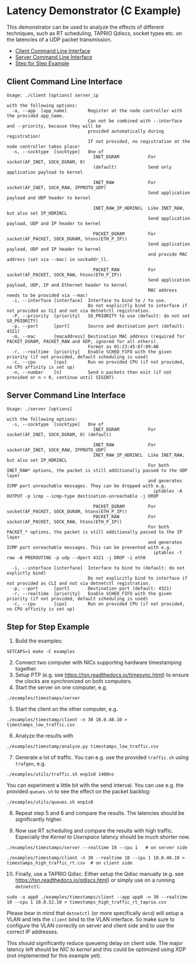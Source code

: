 <!--
SPDX-FileCopyrightText: 2023 Linutronix GmbH

SPDX-License-Identifier: 0BSD
-->

# Latency Demonstrator (C Example)

This demonstrator can be used to analyze the effects of different techniques, such as RT scheduling, TAPRIO Qdiscs, socket types etc. on the latencies of a UDP packet transmission.

- [Client Command Line Interface](#client-command-line-interface)
- [Server Command Line Interface](#server-command-line-interface)
- [Step for Step Example](#step-for-step-example)

## Client Command Line Interface

```console
Usage: ./client [options] server_ip

with the following options:
  -a, --app  [app_name]        Register at the node controller with the provided app_name.
                               Can not be combined with --interface and --priority, because they will be
                               provided automatically during registration!
                               If not provided, no registration at the node controller takes place!
  -s, --socktype  [socktype]   One of
                                 INET_DGRAM           For socket(AF_INET, SOCK_DGRAM, 0)
                                 (default)            Send only application payload to kernel

                                 INET_RAW             For socket(AF_INET, SOCK_RAW, IPPROTO_UDP)
                                                      Send application payload and UDP header to kernel

                                 INET_RAW_IP_HDRINCL  Like INET_RAW, but also set IP_HDRINCL
                                                      Send application payload, UDP and IP header to kernel

                                 PACKET_DGRAM         For socket(AF_PACKET, SOCK_DGRAM, htons(ETH_P_IP))
                                                      Send application payload, UDP and IP header to kernel
                                                      and provide MAC address (set via --mac) in sockaddr_ll.

                                 PACKET_RAW           For socket(AF_PACKET, SOCK_RAW, htons(ETH_P_IP))
                                                      Send application payload, UDP, IP and Ethernet header to kernel
                                                      MAC address needs to be provided via --mac!
  -i, --interface [interface]  Interface to bind to / to use.
                               Do not explicitly bind to interface if not provided as CLI and not via detnetctl registration.
  -P, --priority  [priority]   SO_PRIORITY to use (default: do not set SO_PRIORITY)
  -p, --port      [port]       Source and destination port (default: 4321)
  -m, --mac       [macaddress] Destination MAC address (required for PACKET_DGRAM, PACKET_RAW and XDP, ignored for all others).
                               Format as 01:23:45:67:89:AB
  -r, --realtime  [priority]   Enable SCHED_FIFO with the given priority (if not provided, default scheduling is used)
  -c, --cpu       [cpu]        Run on provided CPU (if not provided, no CPU affinity is set up)
  -n, --number    [n]          Send n packets then exit (if not provided or n < 0, continue until SIGINT)
```

## Server Command Line Interface

```console
Usage: ./server [options]

with the following options:
  -s, --socktype  [socktype]   One of
                                 INET_DGRAM           For socket(AF_INET, SOCK_DGRAM, 0) (default)

                                 INET_RAW             For socket(AF_INET, SOCK_RAW, IPPROTO_UDP)
                                 INET_RAW_IP_HDRINCL  Like INET_RAW, but also set IP_HDRINCL
                                                      For both INET_RAW* options, the packet is still additionally passed to the UDP layer
                                                      and generates ICMP port unreachable messages. They can be dropped with e.g.
                                                        iptables -A OUTPUT -p icmp --icmp-type destination-unreachable -j DROP

                                 PACKET_DGRAM         For socket(AF_PACKET, SOCK_DGRAM, htons(ETH_P_IP))
                                 PACKET_RAW           For socket(AF_PACKET, SOCK_RAW, htons(ETH_P_IP))
                                                      For both PACKET_* options, the packet is still additionally passed to the IP layer
                                                      and generates ICMP port unreachable messages. This can be prevented with e.g.
                                                        iptables -t raw -A PREROUTING -p udp --dport 4321 -j DROP -i eth0

  -i, --interface [interface]  Interface to bind to (default: do not explictly bind)
                               Do not explicitly bind to interface if not provided as CLI and not via detnetctl registration.
  -p, --port      [port]       Destination port (default: 4321)
  -r, --realtime  [priority]   Enable SCHED_FIFO with the given priority (if not provided, default scheduling is used)
  -c, --cpu       [cpu]        Run on provided CPU (if not provided, no CPU affinity is set up)
```

## Step for Step Example

1. Build the examples:

```console
SETCAPS=1 make -C examples
```

2. Connect two computer with NICs supporting hardware timestamping together.
3. Setup PTP (e.g. see <https://tsn.readthedocs.io/timesync.html>) to ensure the clocks are synchronized on both computers.
4. Start the server on one computer, e.g.

```console
./examples/timestamps/server
```

5. Start the client on the other computer, e.g.

```console
./examples/timestamp/client -n 30 10.0.48.10 > timestamps_low_traffic.csv
```

6. Analyze the results with

```console
./examples/timestamp/analyze.py timestamps_low_traffic.csv
```

7. Generate a lot of traffic. You can e.g. use the provided `traffic.sh` using `trafgen`, e.g.

```console
./examples/utils/traffic.sh enp1s0 1400ns
```

   You can experiment a little bit with the send interval. You can use e.g. the provided `queues.sh` to see the effect on the packet backlog:

```console
./examples/utils/queues.sh enp1s0
```

8. Repeat step 5 and 6 and compare the results. The latencies should be significantly higher.

9. Now use RT scheduling and compare the results with high traffic. Especially the *Kernel to Userspace* latency should be much shorter now.

```console
./examples/timestamps/server --realtime 10 --cpu 1   # on server side

./examples/timestamp/client -n 30 --realtime 10 --cpu 1 10.0.48.10 > timestamps_high_traffic_rt.csv  # on client side
```
    
10. Finally, use a TAPRIO Qdisc. Either setup the Qdisc manually (e.g. see <https://tsn.readthedocs.io/qdiscs.html>) or simply use on a running `detnetctl`:

```console
sudo -u app0 ./examples/timestamps/client --app app0 -n 30 --realtime 10 --cpu 1 10.0.52.10 > timestamps_high_traffic_rt_taprio.csv
```

Please bear in mind that `detnetctl` (or more specifically `detd`) will setup a VLAN and lets the `client` bind to the VLAN interface. So make sure to configure the VLAN correctly on server and client side and to use the correct IP addresses.

This should significantly reduce queueing delay on client side. The major latency left should be *NIC to kernel* and this could be optimized using XDP (not implemented for this example yet).

